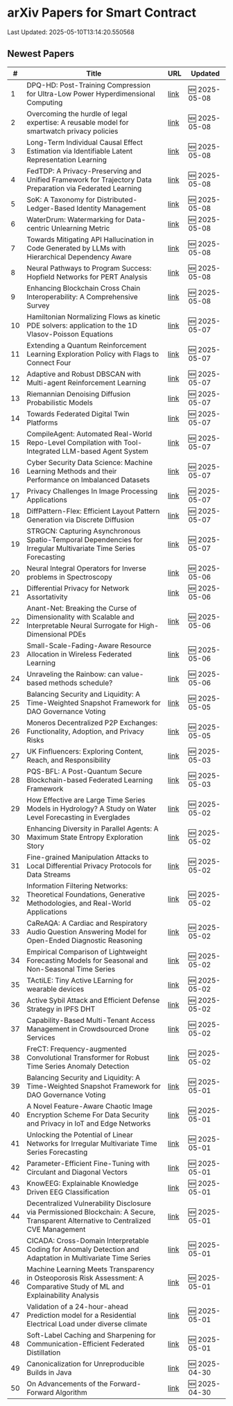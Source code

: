 # arXiv Papers for Smart Contract

Last Updated: 2025-05-10T13:14:20.550568

## Newest Papers

|\#|Title|URL|Updated|
|---|---|---|---|
|1|DPQ-HD: Post-Training Compression for Ultra-Low Power Hyperdimensional Computing|[link](http://arxiv.org/abs/2505.05413v1)|🆕 2025-05-08|
|2|Overcoming the hurdle of legal expertise: A reusable model for smartwatch privacy policies|[link](http://arxiv.org/abs/2505.05214v1)|🆕 2025-05-08|
|3|Long-Term Individual Causal Effect Estimation via Identifiable Latent Representation Learning|[link](http://arxiv.org/abs/2505.05192v1)|🆕 2025-05-08|
|4|FedTDP: A Privacy-Preserving and Unified Framework for Trajectory Data Preparation via Federated Learning|[link](http://arxiv.org/abs/2505.05155v1)|🆕 2025-05-08|
|5|SoK: A Taxonomy for Distributed-Ledger-Based Identity Management|[link](http://arxiv.org/abs/2505.05100v1)|🆕 2025-05-08|
|6|WaterDrum: Watermarking for Data-centric Unlearning Metric|[link](http://arxiv.org/abs/2505.05064v1)|🆕 2025-05-08|
|7|Towards Mitigating API Hallucination in Code Generated by LLMs with Hierarchical Dependency Aware|[link](http://arxiv.org/abs/2505.05057v1)|🆕 2025-05-08|
|8|Neural Pathways to Program Success: Hopfield Networks for PERT Analysis|[link](http://arxiv.org/abs/2505.05047v1)|🆕 2025-05-08|
|9|Enhancing Blockchain Cross Chain Interoperability: A Comprehensive Survey|[link](http://arxiv.org/abs/2505.04934v1)|🆕 2025-05-08|
|10|Hamiltonian Normalizing Flows as kinetic PDE solvers: application to the 1D Vlasov-Poisson Equations|[link](http://arxiv.org/abs/2505.04471v1)|🆕 2025-05-07|
|11|Extending a Quantum Reinforcement Learning Exploration Policy with Flags to Connect Four|[link](http://arxiv.org/abs/2505.04371v1)|🆕 2025-05-07|
|12|Adaptive and Robust DBSCAN with Multi-agent Reinforcement Learning|[link](http://arxiv.org/abs/2505.04339v1)|🆕 2025-05-07|
|13|Riemannian Denoising Diffusion Probabilistic Models|[link](http://arxiv.org/abs/2505.04338v1)|🆕 2025-05-07|
|14|Towards Federated Digital Twin Platforms|[link](http://arxiv.org/abs/2505.04324v1)|🆕 2025-05-07|
|15|CompileAgent: Automated Real-World Repo-Level Compilation with Tool-Integrated LLM-based Agent System|[link](http://arxiv.org/abs/2505.04254v1)|🆕 2025-05-07|
|16|Cyber Security Data Science: Machine Learning Methods and their Performance on Imbalanced Datasets|[link](http://arxiv.org/abs/2505.04204v1)|🆕 2025-05-07|
|17|Privacy Challenges In Image Processing Applications|[link](http://arxiv.org/abs/2505.04181v1)|🆕 2025-05-07|
|18|DiffPattern-Flex: Efficient Layout Pattern Generation via Discrete Diffusion|[link](http://arxiv.org/abs/2505.04173v1)|🆕 2025-05-07|
|19|STRGCN: Capturing Asynchronous Spatio-Temporal Dependencies for Irregular Multivariate Time Series Forecasting|[link](http://arxiv.org/abs/2505.04167v1)|🆕 2025-05-07|
|20|Neural Integral Operators for Inverse problems in Spectroscopy|[link](http://arxiv.org/abs/2505.03677v1)|🆕 2025-05-06|
|21|Differential Privacy for Network Assortativity|[link](http://arxiv.org/abs/2505.03639v1)|🆕 2025-05-06|
|22|Anant-Net: Breaking the Curse of Dimensionality with Scalable and Interpretable Neural Surrogate for High-Dimensional PDEs|[link](http://arxiv.org/abs/2505.03595v1)|🆕 2025-05-06|
|23|Small-Scale-Fading-Aware Resource Allocation in Wireless Federated Learning|[link](http://arxiv.org/abs/2505.03533v1)|🆕 2025-05-06|
|24|Unraveling the Rainbow: can value-based methods schedule?|[link](http://arxiv.org/abs/2505.03323v1)|🆕 2025-05-06|
|25|Balancing Security and Liquidity: A Time-Weighted Snapshot Framework for DAO Governance Voting|[link](http://arxiv.org/abs/2505.00888v2)|🆕 2025-05-05|
|26|Moneros Decentralized P2P Exchanges: Functionality, Adoption, and Privacy Risks|[link](http://arxiv.org/abs/2505.02392v1)|🆕 2025-05-05|
|27|UK Finfluencers: Exploring Content, Reach, and Responsibility|[link](http://arxiv.org/abs/2505.01941v1)|🆕 2025-05-03|
|28|PQS-BFL: A Post-Quantum Secure Blockchain-based Federated Learning Framework|[link](http://arxiv.org/abs/2505.01866v1)|🆕 2025-05-03|
|29|How Effective are Large Time Series Models in Hydrology? A Study on Water Level Forecasting in Everglades|[link](http://arxiv.org/abs/2505.01415v1)|🆕 2025-05-02|
|30|Enhancing Diversity in Parallel Agents: A Maximum State Entropy Exploration Story|[link](http://arxiv.org/abs/2505.01336v1)|🆕 2025-05-02|
|31|Fine-grained Manipulation Attacks to Local Differential Privacy Protocols for Data Streams|[link](http://arxiv.org/abs/2505.01292v1)|🆕 2025-05-02|
|32|Information Filtering Networks: Theoretical Foundations, Generative Methodologies, and Real-World Applications|[link](http://arxiv.org/abs/2505.03812v1)|🆕 2025-05-02|
|33|CaReAQA: A Cardiac and Respiratory Audio Question Answering Model for Open-Ended Diagnostic Reasoning|[link](http://arxiv.org/abs/2505.01199v1)|🆕 2025-05-02|
|34|Empirical Comparison of Lightweight Forecasting Models for Seasonal and Non-Seasonal Time Series|[link](http://arxiv.org/abs/2505.01163v1)|🆕 2025-05-02|
|35|TActiLE: Tiny Active LEarning for wearable devices|[link](http://arxiv.org/abs/2505.01160v1)|🆕 2025-05-02|
|36|Active Sybil Attack and Efficient Defense Strategy in IPFS DHT|[link](http://arxiv.org/abs/2505.01139v1)|🆕 2025-05-02|
|37|Capability-Based Multi-Tenant Access Management in Crowdsourced Drone Services|[link](http://arxiv.org/abs/2505.01048v1)|🆕 2025-05-02|
|38|FreCT: Frequency-augmented Convolutional Transformer for Robust Time Series Anomaly Detection|[link](http://arxiv.org/abs/2505.00941v1)|🆕 2025-05-02|
|39|Balancing Security and Liquidity: A Time-Weighted Snapshot Framework for DAO Governance Voting|[link](http://arxiv.org/abs/2505.00888v1)|🆕 2025-05-01|
|40|A Novel Feature-Aware Chaotic Image Encryption Scheme For Data Security and Privacy in IoT and Edge Networks|[link](http://arxiv.org/abs/2505.00593v1)|🆕 2025-05-01|
|41|Unlocking the Potential of Linear Networks for Irregular Multivariate Time Series Forecasting|[link](http://arxiv.org/abs/2505.00590v1)|🆕 2025-05-01|
|42|Parameter-Efficient Fine-Tuning with Circulant and Diagonal Vectors|[link](http://arxiv.org/abs/2505.00580v1)|🆕 2025-05-01|
|43|KnowEEG: Explainable Knowledge Driven EEG Classification|[link](http://arxiv.org/abs/2505.00541v1)|🆕 2025-05-01|
|44|Decentralized Vulnerability Disclosure via Permissioned Blockchain: A Secure, Transparent Alternative to Centralized CVE Management|[link](http://arxiv.org/abs/2505.00480v1)|🆕 2025-05-01|
|45|CICADA: Cross-Domain Interpretable Coding for Anomaly Detection and Adaptation in Multivariate Time Series|[link](http://arxiv.org/abs/2505.00415v1)|🆕 2025-05-01|
|46|Machine Learning Meets Transparency in Osteoporosis Risk Assessment: A Comparative Study of ML and Explainability Analysis|[link](http://arxiv.org/abs/2505.00410v1)|🆕 2025-05-01|
|47|Validation of a 24-hour-ahead Prediction model for a Residential Electrical Load under diverse climate|[link](http://arxiv.org/abs/2505.00348v1)|🆕 2025-05-01|
|48|Soft-Label Caching and Sharpening for Communication-Efficient Federated Distillation|[link](http://arxiv.org/abs/2504.19602v2)|🆕 2025-05-01|
|49|Canonicalization for Unreproducible Builds in Java|[link](http://arxiv.org/abs/2504.21679v1)|🆕 2025-04-30|
|50|On Advancements of the Forward-Forward Algorithm|[link](http://arxiv.org/abs/2504.21662v1)|🆕 2025-04-30|
